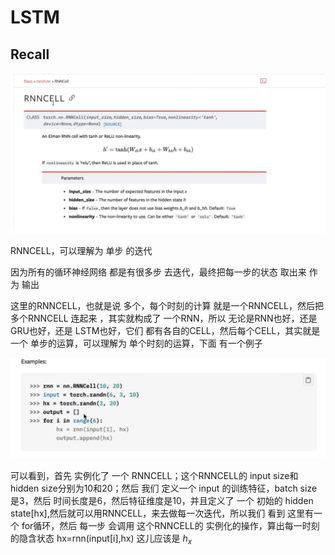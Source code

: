 # LSTM

## Recall

![image-20241221142624552](images/image-20241221142624552.png)

RNNCELL，可以理解为 单步 的迭代

因为所有的循环神经网络 都是有很多步 去迭代，最终把每一步的状态 取出来 作为 输出

这里的RNNCELL，也就是说 多个，每个时刻的计算 就是一个RNNCELL，然后把 多个RNNCELL 连起来 ，其实就构成了 一个RNN，所以 无论是RNN也好，还是 GRU也好，还是 LSTM也好，它们 都有各自的CELL，然后每个CELL，其实就是一个 单步的运算，可以理解为 单个时刻的运算，下面 有一个例子

![image-20241221142949694](images/image-20241221142949694.png)

可以看到，首先 实例化了 一个 RNNCELL；这个RNNCELL的 input size和hidden size分别为10和20；然后 我们 定义一个 input 的训练特征，batch size是3，然后 时间长度是6，然后特征维度是10，并且定义了 一个 初始的 hidden state[hx],然后就可以用RNNCELL，来去做每一次迭代，所以我们 看到 这里有一个 for循环，然后 每一步 会调用 这个RNNCELL的 实例化的操作，算出每一时刻的隐含状态 hx=rnn(input[i],hx)  这儿应该是 $h_x$

